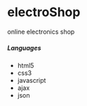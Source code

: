 # electroShop
<p> online electronics shop</p>
<h5> Languages </h5>
<ul>
<li>html5</li>
<li>css3</li>
<li>javascript</li>
<li>ajax</li>
<li>json</li>
</ul>
